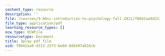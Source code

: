 ```yaml
---
content_type: resource
description: ''
file: /courses/9-00sc-introduction-to-psychology-fall-2011/f8042aa9d3132573be8d8db497a016cb_yBYebcVw8Zk.pdf
file_type: application/pdf
learning_resource_types: []
ocw_type: OCWFile
resourcetype: Document
title: 3play pdf file
uid: f8042aa9-d313-2573-be8d-8db497a016cb
---
```

